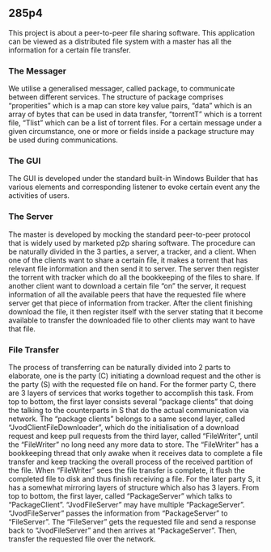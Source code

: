 ## 285p4
This project is about a peer-to-peer file sharing software. This application can be viewed as a distributed file system with a master has all the information for a certain file transfer.
### The Messager
We utilise a generalised messager, called package, to communicate between different services. The structure of package comprises “properities” which is a map can store key value pairs, “data” which is an array of bytes that can be used in data transfer, “torrentT” which is a torrent file, “Tlist” which can be a list of torrent files. For a certain message under a given circumstance, one or more or fields inside a package structure may be used during communications.
### The GUI
The GUI is developed under the standard built-in Windows Builder that has various elements and corresponding listener to evoke certain event any the activities of users.
### The Server
The master is developed by mocking the standard peer-to-peer protocol that is widely used by marketed p2p sharing software. The procedure can be naturally divided in the 3 parties, a server, a tracker, and a client. When one of the clients want to share a certain file, it makes a torrent that has relevant file information and then send it to server. The server then register the torrent with tracker which do all the bookkeeping of the files to share. If another client want to download a certain file “on” the server, it request information of all the available peers that have the requested file where server get that piece of information from tracker. After the client finishing download the file, it then register itself with the server stating that it become available to transfer the downloaded file to other clients may want to have that file.
### File Transfer
The process of transferring can be naturally divided into 2 parts to elaborate, one is the party (C) initiating a download request and the other is the party (S) with the requested file on hand. For the former party C, there are 3 layers of services that works together to accomplish this task. From top to bottom, the first layer consists several “package clients” that doing the talking to the counterparts in S that do the actual communication via network. The “package clients” belongs to a same second layer, called “JvodClientFileDownloader”, which do the initialisation of a download request and keep pull requests from the third layer, called “FileWriter”, until the “FileWriter” no long need any more data to store. The “FileWriter” has a bookkeeping thread that only awake when it receives data to complete a file transfer and keep tracking the overall process of  the received partition of the file. When “FileWriter” sees the file transfer is complete, it flush the completed file to disk and thus finish receiving a file. For the later party S, it has a somewhat mirroring layers of structure which also has 3 layers. From top to bottom, the first layer, called “PackageServer” which talks to “PackageClient”. “JvodFileServer” may have multiple “PackageServer”. “JvodFileServer” passes the information from “PackageServer” to “FileServer”. The “FileServer” gets the requested file and send a response back to “JvodFileServer” and then arrives at “PackageServer”. Then, transfer the requested file over the network.
